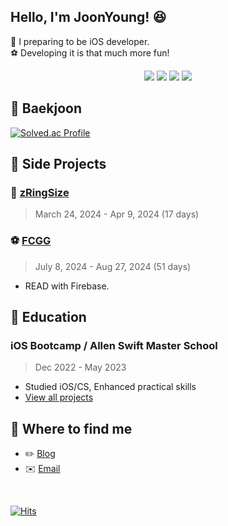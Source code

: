 ## Hello, I'm JoonYoung! 😆

🍎 I preparing to be iOS developer.<br/>
⚽️ Developing it is that much more fun!


<div align=center>
   
<img src="https://img.shields.io/badge/iOS(UIKit)-181717?style=flat-square&logo=Apple&logoColor=Black"/> <img src="https://img.shields.io/badge/Swift-F05138?style=flat-square&logo=Swift&logoColor=white"/> <img src="https://img.shields.io/badge/RxSwift-b7178c?style=flat-square&logo=ReactiveX&logoColor=white"/> <img src="https://img.shields.io/badge/Combine-F05138?style=flat-square&logo=Swift&logoColor=white"/>

</div>

## 📌 Baekjoon
[![Solved.ac Profile](http://mazassumnida.wtf/api/v2/generate_badge?boj=jijiij77)](https://solved.ac/jijiij77/)

## 📌 Side Projects
### 💍 [zRingSize](https://github.com/ZE-R0-1/zRingSize)
> March 24, 2024 - Apr 9, 2024 (17 days)

### ⚽️ [FCGG](https://github.com/ZE-R0-1/FCGG)
> July 8, 2024 - Aug 27, 2024 (51 days)
- READ with Firebase.

## 📌 Education
### iOS Bootcamp / Allen Swift Master School
> Dec 2022 - May 2023
* Studied iOS/CS, Enhanced practical skills
* [View all projects](https://github.com/ZE-R0-1/Swift-TIL)

## 📌 Where to find me
* ✏️ [Blog](https://zero88.tistory.com/)
* ✉️ [Email](jijiij99@gmail.com)

<br>

[![Hits](https://hits.seeyoufarm.com/api/count/incr/badge.svg?url=https%3A%2F%2Fgithub.com%2FZE-R0-1&count_bg=%2379C83D&title_bg=%23555555&icon=github.svg&icon_color=%23E7E7E7&title=Github&edge_flat=false)](https://hits.seeyoufarm.com)
